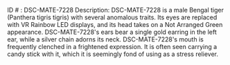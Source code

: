 ID # : DSC-MATE-7228
Description: DSC-MATE-7228 is a male Bengal tiger (Panthera tigris tigris) with several anomalous traits. Its eyes are replaced with VR Rainbow LED displays, and its head takes on a Not Arranged Green appearance. DSC-MATE-7228's ears bear a single gold earring in the left ear, while a silver chain adorns its neck. DSC-MATE-7228's mouth is frequently clenched in a frightened expression. It is often seen carrying a candy stick with it, which it is seemingly fond of using as a stress reliever.